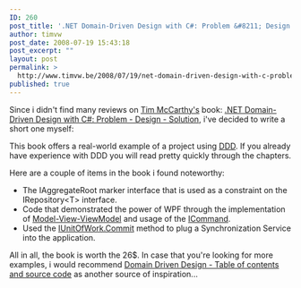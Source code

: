 ```yaml
---
ID: 260
post_title: '.NET Domain-Driven Design with C#: Problem &#8211; Design &#8211; Solution'
author: timvw
post_date: 2008-07-19 15:43:18
post_excerpt: ""
layout: post
permalink: >
  http://www.timvw.be/2008/07/19/net-domain-driven-design-with-c-problem-design-solution/
published: true
---
```

<p>Since i didn't find many reviews on <a href="http://blogs.interknowlogy.com/timmccarthy/">Tim McCarthy's</a> book: <a href="http://www.amazon.com/dp/0470147563?tag=timcsbl-20&camp=14573&creative=327641&linkCode=as1&creativeASIN=0470147563&adid=0G2QZKFS5TEKWFYAGKWG&">.NET Domain-Driven Design with C#: Problem - Design - Solution</a>, i've decided to write a short one myself:</p>

<p>This book offers a real-world example of a project using <a href="http://en.wikipedia.org/wiki/Domain-driven_design">DDD</a>. If you already have experience with DDD you will read pretty quickly through the chapters.</p>

<p>Here are a couple of items in the book i found noteworthy:</p>
<ul>
<li>The IAggregateRoot marker interface that is used as a constraint on the IRepository&lt;T&gt; interface.</li>
<li>Code that demonstrated the power of WPF through the implementation of <a href="http://blogs.msdn.com/dancre/archive/2006/10/11/datamodel-view-viewmodel-pattern-series.aspx">Model-View-ViewModel</a> and usage of the <a href="http://msdn.microsoft.com/en-us/library/system.windows.input.icommand.aspx">ICommand</a>.</li>
<li>Used the <a href="http://martinfowler.com/eaaCatalog/unitOfWork.html">IUnitOfWork.Commit</a> method to plug a Synchronization Service into the application.</li>
</ul>

<p>All in all, the book is worth the 26$. In case that you're looking for more examples, i would recommend <a href="http://www.goeleven.com/blog/entryDetail.aspx?entry=89">Domain Driven Design - Table of contents and source code</a> as another source of inspiration...</p>